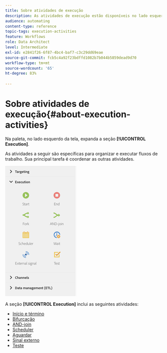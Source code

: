 ```yaml
---
title: Sobre atividades de execução
description: As atividades de execução estão disponíveis no lado esquerdo da tela.
audience: automating
content-type: reference
topic-tags: execution-activities
feature: Workflows
role: Data Architect
level: Intermediate
exl-id: e2841f26-6f87-4bc4-baf7-c3c29dd69eae
source-git-commit: fcb5c4a92f23bdffd1082b7b044b5859dead9d70
workflow-type: tm+mt
source-wordcount: '65'
ht-degree: 83%

---
```


# Sobre atividades de execução{#about-execution-activities}

Na paleta, no lado esquerdo da tela, expanda a seção **[!UICONTROL Execution]**.

As atividades a seguir são específicas para organizar e executar fluxos de trabalho. Sua principal tarefa é coordenar as outras atividades.

![](assets/wkf_execution_activities.png)

A seção **[!UICONTROL Execution]** inclui as seguintes atividades:

* [Início e término](../../automating/using/start-and-end.md)
* [Bifurcação](../../automating/using/fork.md)
* [AND-join](../../automating/using/and-join.md)
* [Scheduler](../../automating/using/scheduler.md)
* [Aguardar](../../automating/using/wait.md)
* [Sinal externo](../../automating/using/external-signal.md)
* [Teste](../../automating/using/test.md)
